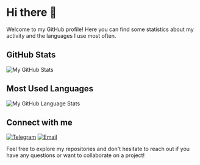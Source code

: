 # Hi there 👋

Welcome to my GitHub profile! Here you can find some statistics about my activity and the languages I use most often.

## GitHub Stats

![My GitHub Stats](https://github-readme-stats.vercel.app/api?username=DoctorProf&count_private=true&theme=tokyonight&show_icons=true)

## Most Used Languages

![My GitHub Language Stats](https://github-readme-stats.vercel.app/api/top-langs/?username=DoctorProf&langs_count=5&theme=tokyonight)

## Connect with me

[![Telegram](https://img.shields.io/badge/Telegram-2CA5E0?style=for-the-badge&logo=telegram&logoColor=white)](https://t.me/clown_fix)
[![Email](https://img.shields.io/badge/Email-D14836?style=for-the-badge&logo=gmail&logoColor=white)](mailto:dimaosipov907@gmail.com)

Feel free to explore my repositories and don't hesitate to reach out if you have any questions or want to collaborate on a project!

